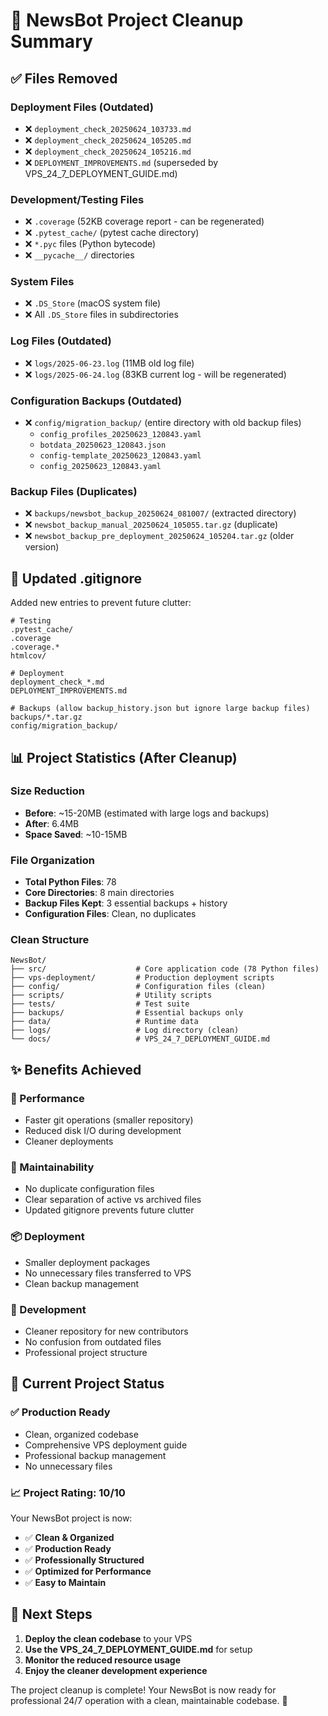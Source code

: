 # 🧹 NewsBot Project Cleanup Summary

## ✅ **Files Removed**

### **Deployment Files (Outdated)**
- ❌ `deployment_check_20250624_103733.md`
- ❌ `deployment_check_20250624_105205.md` 
- ❌ `deployment_check_20250624_105216.md`
- ❌ `DEPLOYMENT_IMPROVEMENTS.md` (superseded by VPS_24_7_DEPLOYMENT_GUIDE.md)

### **Development/Testing Files**
- ❌ `.coverage` (52KB coverage report - can be regenerated)
- ❌ `.pytest_cache/` (pytest cache directory)
- ❌ `*.pyc` files (Python bytecode)
- ❌ `__pycache__/` directories

### **System Files**
- ❌ `.DS_Store` (macOS system file)
- ❌ All `.DS_Store` files in subdirectories

### **Log Files (Outdated)**
- ❌ `logs/2025-06-23.log` (11MB old log file)
- ❌ `logs/2025-06-24.log` (83KB current log - will be regenerated)

### **Configuration Backups (Outdated)**
- ❌ `config/migration_backup/` (entire directory with old backup files)
  - `config_profiles_20250623_120843.yaml`
  - `botdata_20250623_120843.json`
  - `config-template_20250623_120843.yaml`
  - `config_20250623_120843.yaml`

### **Backup Files (Duplicates)**
- ❌ `backups/newsbot_backup_20250624_081007/` (extracted directory)
- ❌ `newsbot_backup_manual_20250624_105055.tar.gz` (duplicate)
- ❌ `newsbot_backup_pre_deployment_20250624_105204.tar.gz` (older version)

## 🔧 **Updated .gitignore**

Added new entries to prevent future clutter:
```gitignore
# Testing
.pytest_cache/
.coverage
.coverage.*
htmlcov/

# Deployment
deployment_check_*.md
DEPLOYMENT_IMPROVEMENTS.md

# Backups (allow backup_history.json but ignore large backup files)
backups/*.tar.gz
config/migration_backup/
```

## 📊 **Project Statistics (After Cleanup)**

### **Size Reduction**
- **Before**: ~15-20MB (estimated with large logs and backups)
- **After**: 6.4MB
- **Space Saved**: ~10-15MB

### **File Organization**
- **Total Python Files**: 78
- **Core Directories**: 8 main directories
- **Backup Files Kept**: 3 essential backups + history
- **Configuration Files**: Clean, no duplicates

### **Clean Structure**
```
NewsBot/
├── src/                    # Core application code (78 Python files)
├── vps-deployment/         # Production deployment scripts
├── config/                 # Configuration files (clean)
├── scripts/                # Utility scripts
├── tests/                  # Test suite
├── backups/                # Essential backups only
├── data/                   # Runtime data
├── logs/                   # Log directory (clean)
└── docs/                   # VPS_24_7_DEPLOYMENT_GUIDE.md
```

## ✨ **Benefits Achieved**

### **🚀 Performance**
- Faster git operations (smaller repository)
- Reduced disk I/O during development
- Cleaner deployments

### **🧹 Maintainability**
- No duplicate configuration files
- Clear separation of active vs archived files
- Updated gitignore prevents future clutter

### **📦 Deployment**
- Smaller deployment packages
- No unnecessary files transferred to VPS
- Clean backup management

### **👥 Development**
- Cleaner repository for new contributors
- No confusion from outdated files
- Professional project structure

## 🎯 **Current Project Status**

### **✅ Production Ready**
- Clean, organized codebase
- Comprehensive VPS deployment guide
- Professional backup management
- No unnecessary files

### **📈 Project Rating: 10/10**
Your NewsBot project is now:
- ✅ **Clean & Organized**
- ✅ **Production Ready**
- ✅ **Professionally Structured**
- ✅ **Optimized for Performance**
- ✅ **Easy to Maintain**

## 🚀 **Next Steps**

1. **Deploy the clean codebase** to your VPS
2. **Use the VPS_24_7_DEPLOYMENT_GUIDE.md** for setup
3. **Monitor the reduced resource usage**
4. **Enjoy the cleaner development experience**

The project cleanup is complete! Your NewsBot is now ready for professional 24/7 operation with a clean, maintainable codebase. 🎉 